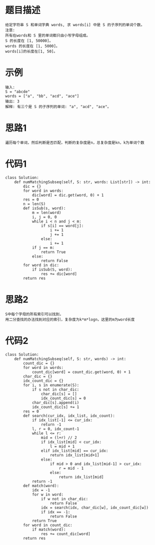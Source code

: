 # 题目描述
    给定字符串 S 和单词字典 words, 求 words[i] 中是 S 的子序列的单词个数。
    注意:
    所有在words和 S 里的单词都只由小写字母组成。
    S 的长度在 [1, 50000]。
    words 的长度在 [1, 5000]。
    words[i]的长度在[1, 50]。
# 示例
    输入: 
    S = "abcde"
    words = ["a", "bb", "acd", "ace"]
    输出: 3
    解释: 有三个是 S 的子序列的单词: "a", "acd", "ace"。
# 思路1
    遍历每个单词，然后判断是否匹配，判断的复杂度是n，总复杂度是kn，k为单词个数
# 代码1
```
class Solution:
    def numMatchingSubseq(self, S: str, words: List[str]) -> int:
        dic = {}
        for word in words:
            dic[word] = dic.get(word, 0) + 1
        res = 0
        n = len(S)
        def isSub(s, word):
            m = len(word)
            i, j = 0, 0
            while i < n and j < m:
                if s[i] == word[j]:
                    i += 1
                    j += 1
                else:
                    i += 1
            if j == m:
                return True
            else:
                return False
        for word in dic:
            if isSub(S, word):
                res += dic[word]
        return res

```
# 思路2
    S中每个字母的所有索引可以找到，
    用二分查找的办法找到对应的索引，复杂度为k*m*logn，这里的m为word长度
# 代码2
```
class Solution:
    def numMatchingSubseq(self, S: str, words) -> int:
        count_dic = {}
        for word in words:
            count_dic[word] = count_dic.get(word, 0) + 1
        char_dic = {}
        idx_count_dic = {}
        for i, s in enumerate(S):
            if s not in char_dic:
                char_dic[s] = []
                idx_count_dic[s] = 0
            char_dic[s].append(i)
            idx_count_dic[s] += 1
        res = 0
        def search(cur_idx, idx_list, idx_count):
            if idx_list[-1] <= cur_idx:
                return -1
            l, r = 0, idx_count-1
            while l <= r:
                mid = (l+r) // 2
                if idx_list[mid] < cur_idx:
                    l = mid + 1
                elif idx_list[mid] == cur_idx:
                    return idx_list[mid+1]
                else:
                    if mid > 0 and idx_list[mid-1] > cur_idx:
                        r = mid - 1
                    else:
                        return idx_list[mid]
            return -1
        def match(word):
            idx = -1
            for w in word:
                if w not in char_dic:
                    return False
                idx = search(idx, char_dic[w], idx_count_dic[w])
                if idx == -1:
                    return False
            return True
        for word in count_dic:
            if match(word):
                res += count_dic[word]
        return res

```


